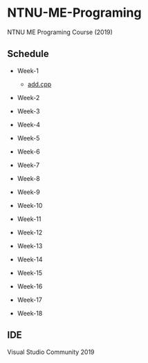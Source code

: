 # NTNU-ME-Programing
NTNU ME Programing Course (2019)

## Schedule
* Week-1 
 
  * [add.cpp](Week-1/add.cpp)

* Week-2 

* Week-3

* Week-4

* Week-5

* Week-6

* Week-7

* Week-8

* Week-9

* Week-10

* Week-11

* Week-12

* Week-13

* Week-14

* Week-15

* Week-16

* Week-17

* Week-18

## IDE
Visual Studio Community 2019

